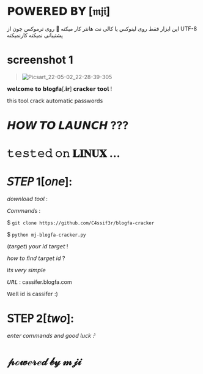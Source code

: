 # 𝗣𝗢𝗪𝗘𝗥𝗘𝗗 𝗕𝗬 [𝔪𝔧𝔦]
 این ابزار فقط روی لینوکس یا کالی نت هانتر کار میکنه 📌
 روی ترموکس‌ چون از
 UTF-8 
 پشتیبانی نمیکنه کار‌نمیکنه
# screenshot 1

> ![Picsart_22-05-02_22-28-39-305](https://user-images.githubusercontent.com/79422726/166300008-58e4b4dd-5b8e-479b-b5fe-2a986e70db7a.jpg)


𝘄𝗲𝗹𝗰𝗼𝗺𝗲 𝘁𝗼 𝗯𝗹𝗼𝗴𝗳𝗮[.𝗶𝗿] 𝗰𝗿𝗮𝗰𝗸𝗲𝗿 𝘁𝗼𝗼𝗹 !

𝗍𝗁𝗂𝗌 𝗍𝗈𝗈𝗅 𝖼𝗋𝖺𝖼𝗄 𝖺𝗎𝗍𝗈𝗆𝖺𝗍𝗂𝖼 𝗉𝖺𝗌𝗌𝗐𝗈𝗋𝖽𝗌 


# 𝙃𝙊𝙒 𝙏𝙊 𝙇𝘼𝙐𝙉𝘾𝙃 ???


# 𝚝𝚎𝚜𝚝𝚎𝚍 𝚘𝚗 𝐋𝐈𝐍𝐔𝐗 ...



# 𝘚𝘛𝘌𝘗 1[𝘰𝘯𝘦]:


𝘥𝘰𝘸𝘯𝘭𝘰𝘢𝘥 𝘵𝘰𝘰𝘭 :

𝘊𝘰𝘮𝘮𝘢𝘯𝘥s : 


$ ```git clone https://github.com/C4ssif3r/blogfa-cracker```

$ ```python mj-blogfa-cracker.py```

(𝘵𝘢𝘳𝘨𝘦𝘵) 𝘺𝘰𝘶𝘳 𝘪𝘥 𝘵𝘢𝘳𝘨𝘦𝘵 !

𝘩𝘰𝘸 𝘵𝘰 𝘧𝘪𝘯𝘥 𝘵𝘢𝘳𝘨𝘦𝘵 𝘪𝘥 ?

i𝘵𝘴 𝘷𝘦𝘳𝘺 𝘴𝘪𝘮𝘱𝘭𝘦 

𝘜𝘙𝘓 : cassifer.blogfa.com

𝖶𝖾𝗅𝗅 𝗂𝖽 𝗂𝗌 𝖼𝖺𝗌𝗌𝗂𝖿𝖾𝗋 :)

# 𝖲𝖳𝖤𝖯 2[𝘵𝘸𝘰]:

𝘦𝘯𝘵𝘦𝘳 𝘤𝘰𝘮𝘮𝘢𝘯𝘥𝘴 𝘢𝘯𝘥 𝘨𝘰𝘰𝘥 𝘭𝘶𝘤𝘬 :⁾

# 𝓅ℴ𝓌ℯ𝓇ℯ𝒹 𝒷𝓎 𝓂𝒿𝒾 
    
